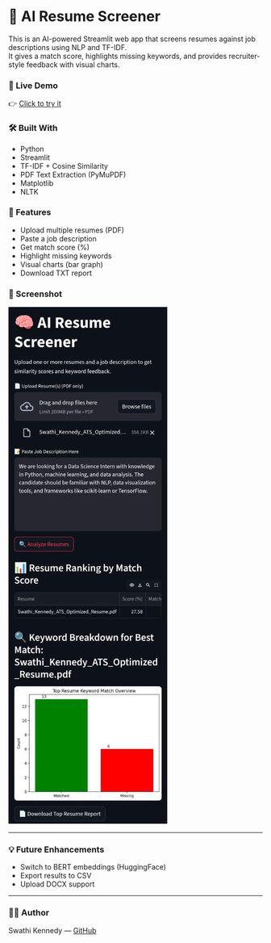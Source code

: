 # 🧠 AI Resume Screener

This is an AI-powered Streamlit web app that screens resumes against job descriptions using NLP and TF-IDF.  
It gives a match score, highlights missing keywords, and provides recruiter-style feedback with visual charts.

### 🚀 Live Demo
👉 [Click to try it](https://swathikennedy-ai-resume-screener-app-cnvcpu.streamlit.app/)

### 🛠️ Built With
- Python
- Streamlit
- TF-IDF + Cosine Similarity
- PDF Text Extraction (PyMuPDF)
- Matplotlib
- NLTK

### 📂 Features
- Upload multiple resumes (PDF)
- Paste a job description
- Get match score (%)
- Highlight missing keywords
- Visual charts (bar graph)
- Download TXT report

### 📸 Screenshot
![App screenshot](screenshot.jpeg)

---

### 💡 Future Enhancements
- Switch to BERT embeddings (HuggingFace)
- Export results to CSV
- Upload DOCX support

---

### 👩‍💻 Author
Swathi Kennedy — [GitHub](https://github.com/swathikennedy)
